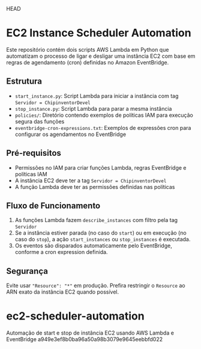 HEAD
# EC2 Instance Scheduler Automation

Este repositório contém dois scripts AWS Lambda em Python que automatizam o processo de ligar e desligar uma instância EC2 com base em regras de agendamento (cron) definidas no Amazon EventBridge.

## Estrutura

- `start_instance.py`: Script Lambda para iniciar a instância com tag `Servidor = ChipinventorDevel`
- `stop_instance.py`: Script Lambda para parar a mesma instância
- `policies/`: Diretório contendo exemplos de políticas IAM para execução segura das funções
- `eventbridge-cron-expressions.txt`: Exemplos de expressões cron para configurar os agendamentos no EventBridge

## Pré-requisitos

- Permissões no IAM para criar funções Lambda, regras EventBridge e políticas IAM
- A instância EC2 deve ter a tag `Servidor = ChipinventorDevel`
- A função Lambda deve ter as permissões definidas nas políticas

## Fluxo de Funcionamento

1. As funções Lambda fazem `describe_instances` com filtro pela tag `Servidor`
2. Se a instância estiver parada (no caso do `start`) ou em execução (no caso do `stop`), a ação `start_instances` ou `stop_instances` é executada.
3. Os eventos são disparados automaticamente pelo EventBridge, conforme a cron expression definida.

## Segurança

Evite usar `"Resource": "*"` em produção. Prefira restringir o `Resource` ao ARN exato da instância EC2 quando possível.


# ec2-scheduler-automation
Automação de start e stop de instância EC2 usando AWS Lambda e EventBridge
a949e3ef8b0ba96a50a98b3079e9645eebbfd022

